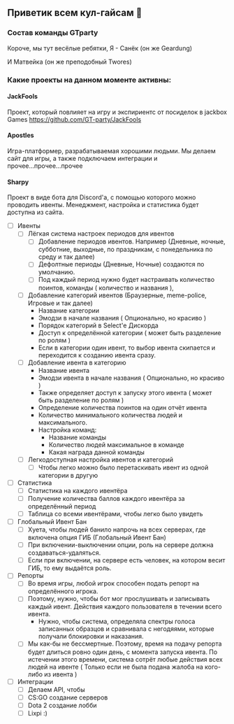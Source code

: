 ## Приветик всем кул-гайсам 🙌

### Состав команды GTparty
Короче, мы тут весёлые ребятки,
Я - Санёк (он же Geardung)

И Матвейка (он же преподобный Twores)

### Какие проекты на данном моменте активны:

#### JackFools
Проект, который повлияет на игру и экспириентс от посиделок в jackbox Games
https://github.com/GT-party/JackFools

#### Apostles
Игра-платформер, разрабатываемая хорошими людьми. Мы делаем сайт для игры, а также подключаем интеграции и прочее...прочее...прочее

#### Sharpy
Проект в виде бота для Discord'a, с помощью которого можно проводить ивенты. Менеджмент, настройка и статистика будет доступна из сайта.

- [ ] Ивенты
  - [ ] Лёгкая система настроек периодов для ивентов
    - [ ] Добавление периодов ивентов. Например (Дневные, ночные, субботние, выходные, по праздникам, с понедельника по среду и так далее)
    - [ ] Дефолтные периоды (Дневные, Ночные) создаются по умолчанию.
    - [ ] Под каждый период нужно будет настраивать количество поинтов, команды ( количество и названия ), 
  - [ ] Добавление категорий ивентов (Браузерные, meme-police, Игровые и так далее)
    - Название категории
    - Эмодзи в начале названия ( Опционально, но красиво )
    - Порядок категорий в Select'е Дискорда
    - Доступ к определённой категории ( может быть разделение по ролям )
    - Если в категории один ивент, то выбор ивента скипается и переходится к созданию ивента сразу.
  - [ ] Добавление ивента в категорию
    - Название ивента
    - Эмодзи ивента в начале названия ( Опционально, но красиво )
    - Также определяет доступ к запуску этого ивента ( может быть разделение по ролям )
    - Определение количества поинтов на один отчёт ивента
    - Количество минимального количества людей и максимального.
    - Настройка команд:
      - Название команды
      - Количество людей максимальное в команде
      - Какая награда данной команды
  - [ ] Легкодоступная настройка ивентов и категорий
    - [ ] Чтобы легко можно было перетаскивать ивент из одной категории в другую
- [ ] Статистика
  - [ ] Статистика на каждого ивентёра
  - [ ] Получение количества баллов каждого ивентёра за определённый период
  - [ ] Таблица со всеми ивентёрами, чтобы легко было увидеть
- [ ] Глобальный Ивент Бан
  - [ ] Хуета, чтобы людей банило напрочь на всех серверах, где включена опция ГИБ (Глобальный Ивент Бан)
  - [ ] При включении-выключении опции, роль на сервере должна создаваться-удаляться.
  - [ ] Если при включении, на сервере есть человек, на котором весит ГИБ, то ему выдаётся роль.
- [ ] Репорты
  - [ ] Во время игры, любой игрок способен подать репорт на определённого игрока.
  - [ ] Поэтому, нужно, чтобы бот мог прослушивать и записывать каждый ивент. Действия каждого пользователя в течении всего ивента.
    - Нужно, чтобы система, определяла спектры голоса записанных образцов и сравнивала с негодяями, которые получали блокировки и наказания.
  - [ ] Мы как-бы не бессмертные. Поэтому, время на подачу репорта будет длиться ровно один день, с момента запуска ивента. По истечении этого времени, система сотрёт любые действия всех людей на ивенте ( Только если не была подана жалоба на кого-либо из ивента )
- [ ] Интеграции
  - [ ] Делаем API, чтобы 
  - [ ] CS:GO создание серверов
  - [ ] Dota 2 создание лобби
  - [ ] Lixpi :)
